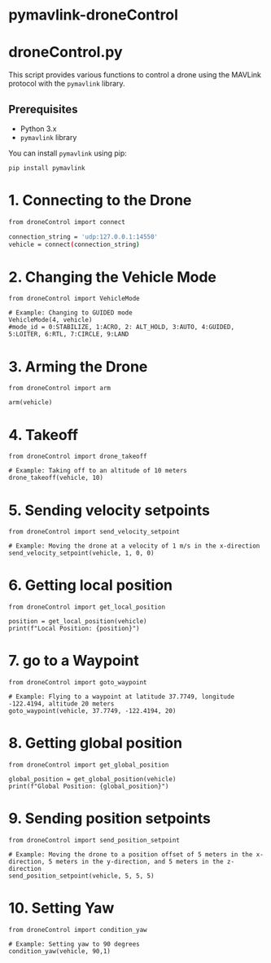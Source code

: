 # pymavlink-droneControl
# droneControl.py

This script provides various functions to control a drone using the MAVLink protocol with the `pymavlink` library. 

## Prerequisites

- Python 3.x
- `pymavlink` library

You can install `pymavlink` using pip:

```
pip install pymavlink
```
# 1. Connecting to the Drone
```bash
from droneControl import connect

connection_string = 'udp:127.0.0.1:14550'
vehicle = connect(connection_string)
```
# 2. Changing the Vehicle Mode
```
from droneControl import VehicleMode

# Example: Changing to GUIDED mode
VehicleMode(4, vehicle)
#mode_id = 0:STABILIZE, 1:ACRO, 2: ALT_HOLD, 3:AUTO, 4:GUIDED, 5:LOITER, 6:RTL, 7:CIRCLE, 9:LAND
```
# 3. Arming the Drone
```
from droneControl import arm

arm(vehicle)
```
# 4. Takeoff
```
from droneControl import drone_takeoff

# Example: Taking off to an altitude of 10 meters
drone_takeoff(vehicle, 10)
```
# 5. Sending velocity setpoints
```
from droneControl import send_velocity_setpoint

# Example: Moving the drone at a velocity of 1 m/s in the x-direction
send_velocity_setpoint(vehicle, 1, 0, 0)
```
# 6. Getting local position
```
from droneControl import get_local_position

position = get_local_position(vehicle)
print(f"Local Position: {position}")
```
# 7. go to a Waypoint
```
from droneControl import goto_waypoint

# Example: Flying to a waypoint at latitude 37.7749, longitude -122.4194, altitude 20 meters
goto_waypoint(vehicle, 37.7749, -122.4194, 20)
```
# 8. Getting global position
```
from droneControl import get_global_position

global_position = get_global_position(vehicle)
print(f"Global Position: {global_position}")
```
# 9. Sending position setpoints
```
from droneControl import send_position_setpoint

# Example: Moving the drone to a position offset of 5 meters in the x-direction, 5 meters in the y-direction, and 5 meters in the z-direction
send_position_setpoint(vehicle, 5, 5, 5)
```
# 10. Setting Yaw
```
from droneControl import condition_yaw

# Example: Setting yaw to 90 degrees
condition_yaw(vehicle, 90,1)
```

